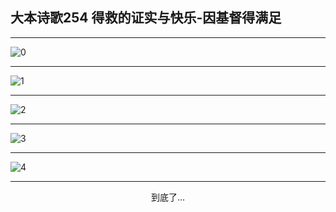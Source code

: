 
## 大本诗歌254 得救的证实与快乐-因基督得满足
        
<div id="aplayer0"></div>

---

<img alt="0" data-original="/data/d0253/0.png">

---

<img alt="1" data-original="/data/d0253/1.png">

---

<img alt="2" data-original="/data/d0253/2.png">

---

<img alt="3" data-original="/data/d0253/3.png">

---

<img alt="4" data-original="/data/d0253/4.png">

---

<p style="text-align: center">到底了...</p>

<script src="/js/dist-view.js"></script>

<script>
MAIN.id = 'd0253';
        
const ap0 = new APlayer({
    container: document.getElementById('aplayer0'),
    volume: 1,
    loop: 'none',
    preload: 'none',
    audio: [{
        name: '大本诗歌254.mp3',
        artist: '大本诗歌',
        url: 'https://res.wx.qq.com/voice/getvoice?mediaid=MzI0NTk3MDM5M18yMjQ3NDkwNjk5',
        cover: '/favicon'
    }]
});
</script>
